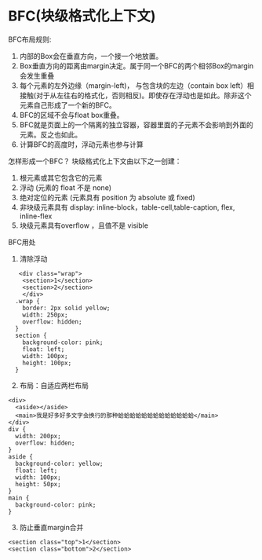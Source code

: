 BFC(块级格式化上下文)
===
BFC布局规则:
1. 内部的Box会在垂直方向，一个接一个地放置。
2. Box垂直方向的距离由margin决定。属于同一个BFC的两个相邻Box的margin会发生重叠
3. 每个元素的左外边缘（margin-left)， 与包含块的左边（contain box left）相接触(对于从左往右的格式化，否则相反)。即使存在浮动也是如此。除非这个元素自己形成了一个新的BFC。
4. BFC的区域不会与float box重叠。
5. BFC就是页面上的一个隔离的独立容器，容器里面的子元素不会影响到外面的元素。反之也如此。
6. 计算BFC的高度时，浮动元素也参与计算

怎样形成一个BFC？
块级格式化上下文由以下之一创建：

1. 根元素或其它包含它的元素
2. 浮动 (元素的 float 不是 none)
3. 绝对定位的元素 (元素具有 position 为 absolute 或 fixed)
4. 非块级元素具有 display: inline-block，table-cell,table-caption, flex, inline-flex
5. 块级元素具有overflow ，且值不是 visible

BFC用处
1. 清除浮动
```
   <div class="wrap">
    <section>1</section>
    <section>2</section>
    </div>
  .wrap {
    border: 2px solid yellow;
    width: 250px;
    overflow: hidden;
  }
  section {
    background-color: pink;
    float: left;
    width: 100px;
    height: 100px;
  }
```
2. 布局：自适应两栏布局
```
<div>
  <aside></aside>
  <main>我是好多好多文字会换行的那种蛤蛤蛤蛤蛤蛤蛤蛤蛤蛤蛤蛤蛤</main>
</div>
div {
  width: 200px;
  overflow: hidden;
}
aside {
  background-color: yellow;
  float: left;
  width: 100px;
  height: 50px;
}
main {
  background-color: pink;
}
```
3.  防止垂直margin合并
```
<section class="top">1</section>
<section class="bottom">2</section>
```
